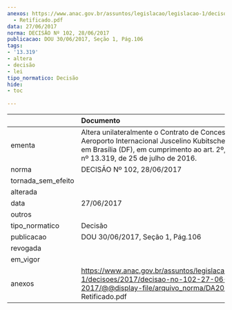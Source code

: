 ```yaml
---
anexos: https://www.anac.gov.br/assuntos/legislacao/legislacao-1/decisoes/2017/decisao-no-102-27-06-2017/@@display-file/arquivo_norma/DA2017-102
  - Retificado.pdf
data: 27/06/2017
norma: DECISÃO Nº 102, 28/06/2017
publicacao: DOU 30/06/2017, Seção 1, Pág.106
tags:
- '13.319'
- altera
- decisão
- lei
tipo_normatico: Decisão
hide: 
- toc 
 
---
```


|                    | Documento                                                                                                                                                                                               |
|:-------------------|:--------------------------------------------------------------------------------------------------------------------------------------------------------------------------------------------------------|
| ementa             | Altera unilateralmente o Contrato de Concessão do Aeroporto Internacional Juscelino Kubitschek, localizado em Brasília (DF), em cumprimento ao art. 2º, § 2º, da Lei nº 13.319, de 25 de julho de 2016. |
| norma              | DECISÃO Nº 102, 28/06/2017                                                                                                                                                                              |
| tornada_sem_efeito |                                                                                                                                                                                                         |
| alterada           |                                                                                                                                                                                                         |
| data               | 27/06/2017                                                                                                                                                                                              |
| outros             |                                                                                                                                                                                                         |
| tipo_normatico     | Decisão                                                                                                                                                                                                 |
| publicacao         | DOU 30/06/2017, Seção 1, Pág.106                                                                                                                                                                        |
| revogada           |                                                                                                                                                                                                         |
| em_vigor           |                                                                                                                                                                                                         |
| anexos             | https://www.anac.gov.br/assuntos/legislacao/legislacao-1/decisoes/2017/decisao-no-102-27-06-2017/@@display-file/arquivo_norma/DA2017-102 - Retificado.pdf                                               |